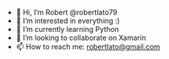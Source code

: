 - 👋 Hi, I’m Robert @robertlato79
- 👀 I’m interested in everything :)
- 🌱 I’m currently learning Python
- 💞️ I’m looking to collaborate on Xamarin
- 📫 How to reach me: robertlato@gmail.com

<!---
robertlato79/robertlato79 is a ✨ special ✨ repository because its `README.md` (this file) appears on your GitHub profile.
You can click the Preview link to take a look at your changes.
--->
